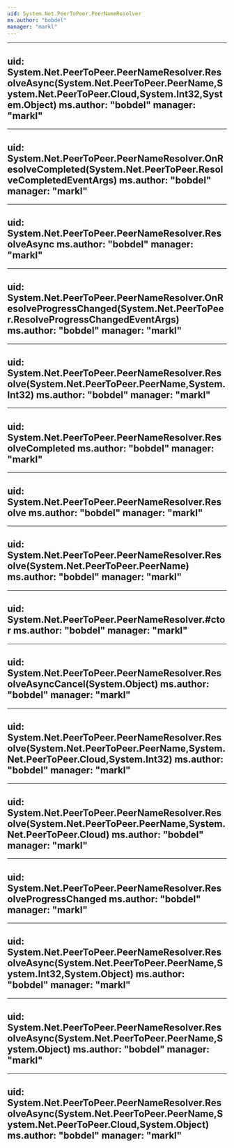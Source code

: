 ```yaml
---
uid: System.Net.PeerToPeer.PeerNameResolver
ms.author: "bobdel"
manager: "markl"
---
```


---
uid: System.Net.PeerToPeer.PeerNameResolver.ResolveAsync(System.Net.PeerToPeer.PeerName,System.Net.PeerToPeer.Cloud,System.Int32,System.Object)
ms.author: "bobdel"
manager: "markl"
---

---
uid: System.Net.PeerToPeer.PeerNameResolver.OnResolveCompleted(System.Net.PeerToPeer.ResolveCompletedEventArgs)
ms.author: "bobdel"
manager: "markl"
---

---
uid: System.Net.PeerToPeer.PeerNameResolver.ResolveAsync
ms.author: "bobdel"
manager: "markl"
---

---
uid: System.Net.PeerToPeer.PeerNameResolver.OnResolveProgressChanged(System.Net.PeerToPeer.ResolveProgressChangedEventArgs)
ms.author: "bobdel"
manager: "markl"
---

---
uid: System.Net.PeerToPeer.PeerNameResolver.Resolve(System.Net.PeerToPeer.PeerName,System.Int32)
ms.author: "bobdel"
manager: "markl"
---

---
uid: System.Net.PeerToPeer.PeerNameResolver.ResolveCompleted
ms.author: "bobdel"
manager: "markl"
---

---
uid: System.Net.PeerToPeer.PeerNameResolver.Resolve
ms.author: "bobdel"
manager: "markl"
---

---
uid: System.Net.PeerToPeer.PeerNameResolver.Resolve(System.Net.PeerToPeer.PeerName)
ms.author: "bobdel"
manager: "markl"
---

---
uid: System.Net.PeerToPeer.PeerNameResolver.#ctor
ms.author: "bobdel"
manager: "markl"
---

---
uid: System.Net.PeerToPeer.PeerNameResolver.ResolveAsyncCancel(System.Object)
ms.author: "bobdel"
manager: "markl"
---

---
uid: System.Net.PeerToPeer.PeerNameResolver.Resolve(System.Net.PeerToPeer.PeerName,System.Net.PeerToPeer.Cloud,System.Int32)
ms.author: "bobdel"
manager: "markl"
---

---
uid: System.Net.PeerToPeer.PeerNameResolver.Resolve(System.Net.PeerToPeer.PeerName,System.Net.PeerToPeer.Cloud)
ms.author: "bobdel"
manager: "markl"
---

---
uid: System.Net.PeerToPeer.PeerNameResolver.ResolveProgressChanged
ms.author: "bobdel"
manager: "markl"
---

---
uid: System.Net.PeerToPeer.PeerNameResolver.ResolveAsync(System.Net.PeerToPeer.PeerName,System.Int32,System.Object)
ms.author: "bobdel"
manager: "markl"
---

---
uid: System.Net.PeerToPeer.PeerNameResolver.ResolveAsync(System.Net.PeerToPeer.PeerName,System.Object)
ms.author: "bobdel"
manager: "markl"
---

---
uid: System.Net.PeerToPeer.PeerNameResolver.ResolveAsync(System.Net.PeerToPeer.PeerName,System.Net.PeerToPeer.Cloud,System.Object)
ms.author: "bobdel"
manager: "markl"
---
